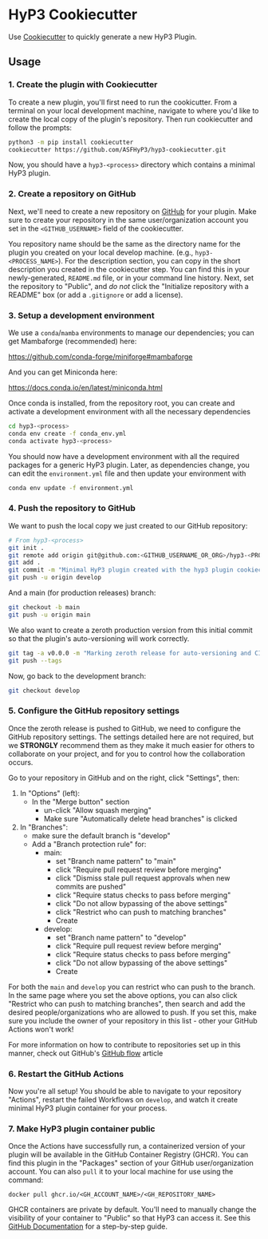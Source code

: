 # HyP3 Cookiecutter

Use [Cookiecutter](https://cookiecutter.readthedocs.io/en/latest/) to quickly 
generate a new HyP3 Plugin.

## Usage

### 1. Create the plugin with Cookiecutter

To create a new plugin, you'll first need to run the cookicutter.
From a terminal on your local development machine, navigate to where you'd like 
to create the local copy of the plugin's repository. Then run cookiecutter and 
follow the prompts:

```bash
python3 -m pip install cookiecutter
cookiecutter https://github.com/ASFHyP3/hyp3-cookiecutter.git
```

Now, you should have a `hyp3-<process>` directory which contains a minimal HyP3
plugin.

### 2. Create a repository on GitHub

Next, we'll need to create a new repository on [GitHub](https://github.com) for your plugin.
Make sure to create your repository in the same user/organization account you set in the
`<GITHUB_USERNAME>` field of the cookiecutter.

You repository name should be the same as the directory name for the plugin you created
on your local develop machine. (e.g., `hyp3-<PROCESS_NAME>`). For the description section,
you can copy in the short description you created in the cookiecutter step. You can find this
in your newly-generated, `README.md` file, or in your command line history. Next, set the 
repository to "Public", and *do not* click the "Initialize repository with a
README" box (or add a `.gitignore` or add a license). 

### 3. Setup a development environment

We use a `conda`/`mamba` environments to manage our dependencies; you can get Mambaforge
(recommended) here:

https://github.com/conda-forge/miniforge#mambaforge

And you can get Miniconda here:

https://docs.conda.io/en/latest/miniconda.html

Once conda is installed, from the repository root, you can create and activate a
development environment with all the necessary dependencies

```bash
cd hyp3-<process>
conda env create -f conda_env.yml
conda activate hyp3-<process>
``` 

You should now have a development environment with all the required packages for
a generic HyP3 plugin. Later, as dependencies change, you can edit the `environment.yml`
file and then update your environment with

```bash
conda env update -f environment.yml
```

### 4. Push the repository to GitHub

We want to push the local copy we just created to our GitHub repository:

```bash
# From hyp3-<process>
git init .
git remote add origin git@github.com:<GITHUB_USERNAME_OR_ORG>/hyp3-<PROCESS>.git
git add .
git commit -m "Minimal HyP3 plugin created with the hyp3 plugin cookiecutter"
git push -u origin develop
```

And a main (for production releases) branch:

```bash
git checkout -b main
git push -u origin main
```

We also want to create a zeroth production version from this initial commit so that
the plugin's auto-versioning will work correctly.

```bash
git tag -a v0.0.0 -m "Marking zeroth release for auto-versioning and CI/CD Tooling"
git push --tags
```

Now, go back to the development branch:

```bash
git checkout develop
```

### 5. Configure the GitHub repository settings

Once the zeroth release is pushed to GitHub, we need to configure the GitHub repository settings.
The settings detailed here are not required, but we **STRONGLY** recommend them as they make it much
 easier for others to collaborate on your project, and for you to control how the collaboration
occurs.

Go to your repository in GitHub and on the right, click "Settings", then:
1. In "Options" (left):
   * In the "Merge button" section
     * un-click "Allow squash merging"
     * Make sure "Automatically delete head branches" is clicked
2. In "Branches":
   * make sure the default branch is "develop"
   * Add a "Branch protection rule" for:
     * main:
       * set "Branch name pattern" to "main"
       * click "Require pull request review before merging"
       * click "Dismiss stale pull request approvals when new commits are pushed"
       * click "Require status checks to pass before merging"
       * click "Do not allow bypassing of the above settings"
       * click "Restrict who can push to matching branches"
       * Create
     * develop:
       * set "Branch name pattern" to "develop"
       * click "Require pull request review before merging"
       * click "Require status checks to pass before merging"
       * click "Do not allow bypassing of the above settings"
       * Create

For both the `main` and `develop` you can restrict who can push to the branch.
In the same page where you set the above options, you can also click "Restrict
who can push to matching branches", then search and add the desired people/organizations
who are allowed to push. If you set this, make sure you include the owner of your
repository in this list - other your GitHub Actions won't work!

For more information on how to contribute to repositories set up in this manner,
check out GitHub's [GitHub flow](https://docs.github.com/en/get-started/quickstart/github-flow)
article

### 6. Restart the GitHub Actions

Now you're all setup! You should be able to navigate to your repository "Actions",
restart the failed Workflows on `develop`, and watch it create minimal HyP3 plugin 
container for your process.

### 7. Make HyP3 plugin container public

Once the Actions have successfully run, a containerized version of your plugin will be
available in the GitHub Container Registry (GHCR). You can find this plugin in the "Packages"
section of your GitHub user/organization account. You can also `pull` it to your local
machine for use using the command:

`docker pull ghcr.io/<GH_ACCOUNT_NAME>/<GH_REPOSITORY_NAME>`

GHCR containers are private by default. You'll need to manually change the visibility of
your container to "Public" so that HyP3 can access it. See this [GitHub Documentation](https://docs.github.com/en/packages/learn-github-packages/configuring-a-packages-access-control-and-visibility#configuring-visibility-of-packages-for-your-personal-account)
for a step-by-step guide.


